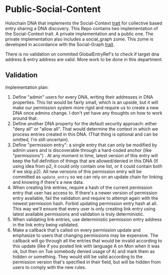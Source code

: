 # Public-Social-Content

Holochain DNA that implements the Social-Context [trait](https://github.com/juntofoundation/Holochain-Trait-Definitions#social-context) for collective based entry sharing a DNA discovery. 
This Repo contains two implementation of the Social-Context trait. A private implementation and a public one. The private implementation also includes a social_graph zome. This zome is developed in accordance with the Social-Graph [trait](https://github.com/juntofoundation/Holochain-Trait-Definitions#social-graph). 

There is no validation on commited GlobalEntryRef's to check if target dna address & entry address are valid. More work to be done in this department.

## Validation

Implementation plan:

1. Define "admin" users for every DNA, writing their addresses in DNA properties. This list would be fairly small, which is an upside, but it will make our permission system more rigid and require us to create a new DNA once admins change. I don't yet have any thoughts on how to work around that.
2. Define another DNA property for the default security approach: either "deny all" or "allow all". That would determine the context in which we process entries created in this DNA. (That thing is optional and can be omitted, I'm still uncertain).
3. Define "permission entry": a single entry that can only be modified by admin users and is discoverable through a hard-coded anchor (like "permissions") . At any moment in time, latest version of this entry will keep the full definition of things that are allowed/denied in this DNA (If using idea from p2, it could only contain one list, or it could contain both if we skip p2). All new versions of this permission entry will be committed as `update_entry` so we can rely on an update chain for linking and knowing if there's a new data.
4. When creating link entries, require a hash of the current permission entry that user has access to. If there's a newer version of permission entry available, fail the validation and require to attempt again with the newest permission hash. Forbid updating permission entry hash at all. This way we'll ensure that every user is only creating link entry using latest available permissions and validation is truly deterministic.
5. When validating link entries, use deterministic permission entry address in the link entry being validated.
6. Make a callback that's called on every permission update and emphasize to users that changing permissions may be expensive. The callback will go through all the entries that would be invalid according to this update (like if you posted link with language A on Mon when it was ok, but then on Tue somebody denied usage of A) and mark them as hidden or something. They would still be valid according to the permission version that's specified in their field, but will be hidden from users to comply with the new rules.